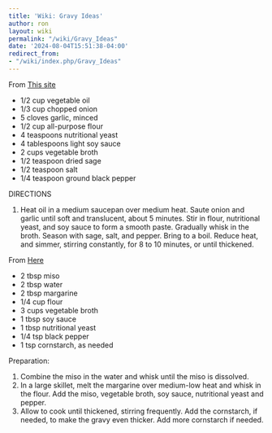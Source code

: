 ```yaml
---
title: 'Wiki: Gravy Ideas'
author: ron
layout: wiki
permalink: "/wiki/Gravy_Ideas"
date: '2024-08-04T15:51:38-04:00'
redirect_from:
- "/wiki/index.php/Gravy_Ideas"
---
```


From [This site](http://allrecipes.com/Recipe/Vegetarian-Gravy/Detail.aspx)

-   1/2 cup vegetable oil
-   1/3 cup chopped onion
-   5 cloves garlic, minced
-   1/2 cup all-purpose flour
-   4 teaspoons nutritional yeast
-   4 tablespoons light soy sauce
-   2 cups vegetable broth
-   1/2 teaspoon dried sage
-   1/2 teaspoon salt
-   1/4 teaspoon ground black pepper

DIRECTIONS

1.  Heat oil in a medium saucepan over medium heat. Saute onion and garlic until soft and translucent, about 5 minutes. Stir in flour, nutritional yeast, and soy sauce to form a smooth paste. Gradually whisk in the broth. Season with sage, salt, and pepper. Bring to a boil. Reduce heat, and simmer, stirring constantly, for 8 to 10 minutes, or until thickened.

From [Here](http://vegetarian.about.com/od/saucesdipsspreads/r/misogracy.htm)

-   2 tbsp miso
-   2 tbsp water
-   2 tbsp margarine
-   1/4 cup flour
-   3 cups vegetable broth
-   1 tbsp soy sauce
-   1 tbsp nutritional yeast
-   1/4 tsp black pepper
-   1 tsp cornstarch, as needed

Preparation:

1.  Combine the miso in the water and whisk until the miso is dissolved.
2.  In a large skillet, melt the margarine over medium-low heat and whisk in the flour. Add the miso, vegetable broth, soy sauce, nutritional yeast and pepper.
3.  Allow to cook until thickened, stirring frequently. Add the cornstarch, if needed, to make the gravy even thicker. Add more cornstarch if needed.
